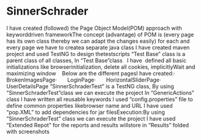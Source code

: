 # SinnerSchrader

I have created (followed) the Page Object Model(POM) approach with keyworddriven frameworkThe concept (advantage) of POM is (every page has its own class thereby we can adapt the changes easily) for each and every page we have to createa separate java class
I have created maven project and used TestNG to design thetestscripts “Test Base” class is a parent class of all classes, In “Test Base”class  
I have  defined all basic initializations like browserinitialization, delete all cookies, implicitlyWait and maximizing window   
Below are the different pagesI have created:·       
  BrokenImagesPage·       
  LoginPage·       
  HorizontalSliderPage·       
  UserDetailsPage
 “SinnerSchraderTest” is a TestNG class, By using “SinnerSchraderTest”class we can execute the project 
 In “GenericActions” class I have written all reusable keywords
 I used “config.properties” file to define common properties likebrowser name and URL
 I have used “pop.XML” to add dependencies for jar filesExecution:By using “SinnerSchraderTest” class we can execute the project 
 I have used “Extended Repot” for the reports and results willstore in “Results” folded with screenshots  

